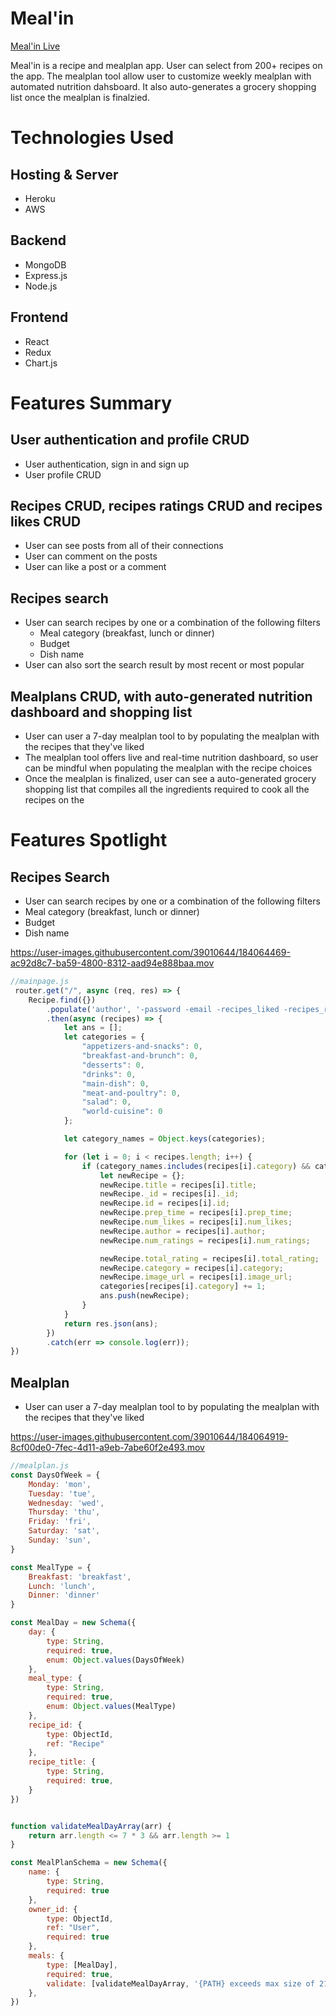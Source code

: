 # Meal'in

[Meal'in Live](https://meal-in.herokuapp.com/#/)

Meal'in is a recipe and mealplan app. User can select from 200+ recipes on the app. The mealplan tool allow user to customize weekly mealplan with automated nutrition dahsboard. It also auto-generates a grocery shopping list once the mealplan is finalzied. 

# Technologies Used

 ## Hosting & Server
  * Heroku
  * AWS
 ## Backend
 * MongoDB
 * Express.js
 * Node.js
 ## Frontend
 * React
 * Redux
 * Chart.js
 
 # Features Summary
 ## User authentication and profile CRUD
* User authentication, sign in and sign up
* User profile CRUD
 ## Recipes CRUD, recipes ratings CRUD and recipes likes CRUD
  * User can see posts from all of their connections
  * User can comment on the posts
  * User can like a post or a comment 
 ## Recipes search
 * User can search recipes by one or a combination of the following filters
   * Meal category (breakfast, lunch or dinner)
   * Budget
   * Dish name
* User can also sort the search result by most recent or most popular
 ## Mealplans CRUD, with auto-generated nutrition dashboard and shopping list
* User can user a 7-day mealplan tool to by populating the mealplan with the recipes that they've liked
* The mealplan tool offers live and real-time nutrition dashboard, so user can be mindful when populating the mealplan with the recipe choices
* Once the mealplan is finalized, user can see a auto-generated grocery shopping list that compiles all the ingredients required to cook all the recipes on the 

 # Features Spotlight
 ## Recipes Search
  * User can search recipes by one or a combination of the following filters
   * Meal category (breakfast, lunch or dinner)
   * Budget
   * Dish name
   
https://user-images.githubusercontent.com/39010644/184064469-ac92d8c7-ba59-4800-8312-aad94e888baa.mov

```js
//mainpage.js
 router.get("/", async (req, res) => {
    Recipe.find({})
        .populate('author', '-password -email -recipes_liked -recipes_rated')
        .then(async (recipes) => {
            let ans = [];
            let categories = {
                "appetizers-and-snacks": 0,
                "breakfast-and-brunch": 0,
                "desserts": 0,
                "drinks": 0,
                "main-dish": 0,
                "meat-and-poultry": 0,
                "salad": 0,
                "world-cuisine": 0
            };

            let category_names = Object.keys(categories);

            for (let i = 0; i < recipes.length; i++) {
                if (category_names.includes(recipes[i].category) && categories[recipes[i].category] < 8) {
                    let newRecipe = {};
                    newRecipe.title = recipes[i].title;
                    newRecipe._id = recipes[i]._id;
                    newRecipe.id = recipes[i].id;
                    newRecipe.prep_time = recipes[i].prep_time;
                    newRecipe.num_likes = recipes[i].num_likes;
                    newRecipe.author = recipes[i].author;
                    newRecipe.num_ratings = recipes[i].num_ratings;

                    newRecipe.total_rating = recipes[i].total_rating;
                    newRecipe.category = recipes[i].category;
                    newRecipe.image_url = recipes[i].image_url;
                    categories[recipes[i].category] += 1;
                    ans.push(newRecipe);
                }
            }
            return res.json(ans);
        })
        .catch(err => console.log(err));
})
```
 ## Mealplan
 * User can user a 7-day mealplan tool to by populating the mealplan with the recipes that they've liked

https://user-images.githubusercontent.com/39010644/184064919-8cf00de0-7fec-4d11-a9eb-7abe60f2e493.mov

```js
//mealplan.js
const DaysOfWeek = {
    Monday: 'mon',
    Tuesday: 'tue',
    Wednesday: 'wed',
    Thursday: 'thu',
    Friday: 'fri',
    Saturday: 'sat',
    Sunday: 'sun',
}

const MealType = {
    Breakfast: 'breakfast',
    Lunch: 'lunch',
    Dinner: 'dinner'
}

const MealDay = new Schema({
    day: {
        type: String,
        required: true,
        enum: Object.values(DaysOfWeek)
    },
    meal_type: {
        type: String,
        required: true,
        enum: Object.values(MealType)
    },
    recipe_id: {
        type: ObjectId,
        ref: "Recipe"
    },
    recipe_title: {
        type: String,
        required: true,
    }
})


function validateMealDayArray(arr) {
    return arr.length <= 7 * 3 && arr.length >= 1
}

const MealPlanSchema = new Schema({
    name: {
        type: String,
        required: true
    },
    owner_id: {
        type: ObjectId,
        ref: "User",
        required: true
    },
    meals: {
        type: [MealDay],
        required: true,
        validate: [validateMealDayArray, '{PATH} exceeds max size of 21']
    },
})
```






